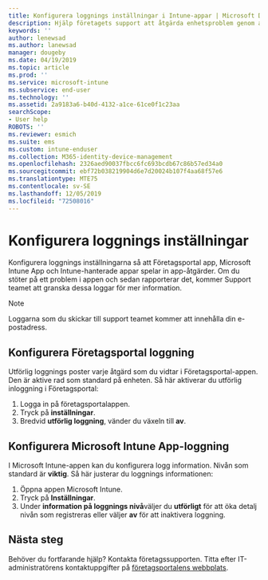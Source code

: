 ```yaml
---
title: Konfigurera loggnings inställningar i Intune-appar | Microsoft Docs
description: Hjälp företagets support att åtgärda enhetsproblem genom att använda utförlig loggning
keywords: ''
author: lenewsad
ms.author: lanewsad
manager: dougeby
ms.date: 04/19/2019
ms.topic: article
ms.prod: ''
ms.service: microsoft-intune
ms.subservice: end-user
ms.technology: ''
ms.assetid: 2a9183a6-b40d-4132-a1ce-61ce0f1c23aa
searchScope:
- User help
ROBOTS: ''
ms.reviewer: esmich
ms.suite: ems
ms.custom: intune-enduser
ms.collection: M365-identity-device-management
ms.openlocfilehash: 2326aed90037fbcc6fc693bcdb67c86b57ed34a0
ms.sourcegitcommit: ebf72b038219904d6e7d20024b107f4aa68f57e6
ms.translationtype: MTE75
ms.contentlocale: sv-SE
ms.lasthandoff: 12/05/2019
ms.locfileid: "72508016"
---
```

# <a name="configure-logging-settings"></a>Konfigurera loggnings inställningar

Konfigurera loggnings inställningarna så att Företagsportal app, Microsoft Intune App och Intune-hanterade appar spelar in app-åtgärder. Om du stöter på ett problem i appen och sedan rapporterar det, kommer Support teamet att granska dessa loggar för mer information. 

> [!NOTE]
> Loggarna som du skickar till support teamet kommer att innehålla din e-postadress.  

## <a name="configure-company-portal-logging"></a>Konfigurera Företagsportal loggning
Utförlig loggnings poster varje åtgärd som du vidtar i Företagsportal-appen. Den är aktive rad som standard på enheten. Så här aktiverar du utförlig inloggning i Företagsportal:  

1. Logga in på företagsportalappen.
2. Tryck på **inställningar**.
3. Bredvid **utförlig loggning**, vänder du växeln till **av**.

## <a name="configure-microsoft-intune-app-logging"></a>Konfigurera Microsoft Intune App-loggning
I Microsoft Intune-appen kan du konfigurera logg information. Nivån som standard är **viktig**. Så här justerar du loggnings informationen:  

1. Öppna appen Microsoft Intune.  
2. Tryck på **Inställningar**.  
3. Under **information på loggnings nivå**väljer du **utförligt** för att öka detalj nivån som registreras eller väljer **av** för att inaktivera loggning.  

## <a name="next-steps"></a>Nästa steg  

Behöver du fortfarande hjälp? Kontakta företagssupporten. Titta efter IT-administratörens kontaktuppgifter på [företagsportalens webbplats](https://go.microsoft.com/fwlink/?linkid=2010980).  
